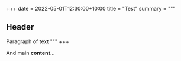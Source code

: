+++
date = 2022-05-01T12:30:00+10:00
title = "Test"
summary = """
## Header

Paragraph of text
"""
+++

And main **content**...
